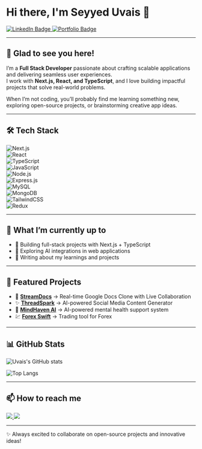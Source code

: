 # Hi there, I'm Seyyed Uvais 👋  

<a href="https://in.linkedin.com/in/seyyed-uvais" target="_blank">
  <img src="https://img.shields.io/badge/LinkedIn-blue?style=flat&logo=linkedin&logoColor=white" alt="LinkedIn Badge"/>
</a>
<a href="https://seyyeduvais.vercel.app/" target="_blank">
  <img src="https://img.shields.io/badge/Portfolio-000000?style=flat&logo=vercel&logoColor=white" alt="Portfolio Badge"/>
</a>

---

## 🚀 Glad to see you here!  

I’m a **Full Stack Developer** passionate about crafting scalable applications and delivering seamless user experiences.  
I work with **Next.js, React, and TypeScript**, and I love building impactful projects that solve real-world problems.  

When I’m not coding, you’ll probably find me learning something new, exploring open-source projects, or brainstorming creative app ideas.  

---

## 🛠️ Tech Stack  

![Next.js](https://img.shields.io/badge/Next.js-000000?style=for-the-badge&logo=nextdotjs&logoColor=white)  
![React](https://img.shields.io/badge/React-20232A?style=for-the-badge&logo=react&logoColor=61DAFB)  
![TypeScript](https://img.shields.io/badge/TypeScript-007ACC?style=for-the-badge&logo=typescript&logoColor=white)  
![JavaScript](https://img.shields.io/badge/JavaScript-F7DF1E?style=for-the-badge&logo=javascript&logoColor=black)  
![Node.js](https://img.shields.io/badge/Node.js-43853D?style=for-the-badge&logo=node.js&logoColor=white)  
![Express.js](https://img.shields.io/badge/Express.js-404D59?style=for-the-badge)  
![MySQL](https://img.shields.io/badge/MySQL-005C84?style=for-the-badge&logo=mysql&logoColor=white)  
![MongoDB](https://img.shields.io/badge/MongoDB-4EA94B?style=for-the-badge&logo=mongodb&logoColor=white)  
![TailwindCSS](https://img.shields.io/badge/Tailwind_CSS-38B2AC?style=for-the-badge&logo=tailwind-css&logoColor=white)  
![Redux](https://img.shields.io/badge/Redux-764ABC?style=for-the-badge&logo=redux&logoColor=white)  


---

## 🌱 What I’m currently up to  
- 🚧 Building full-stack projects with Next.js + TypeScript  
- 🤖 Exploring AI integrations in web applications  
- 📝 Writing about my learnings and projects  

---

## 📌 Featured Projects  

- 📄 [**StreamDocs**](https://github.com/Ucode-uvais/stream_docs) → Real-time Google Docs Clone with Live Collaboration  
- ✨ [**ThreadSpark**](https://github.com/Ucode-uvais/threadspark) → AI-powered Social Media Content Generator  
- 🧠 [**MindHaven AI**](https://github.com/Ucode-uvais/mind-haven-ai) → AI-powered mental health support system  
- 💹 [**Forex Swift**](https://github.com/Ucode-uvais/forex_swift) → Trading tool for Forex  

---

## 📊 GitHub Stats  

![Uvais's GitHub stats](https://github-readme-stats.vercel.app/api?username=Ucode-uvais&show_icons=true&theme=tokyonight)  

![Top Langs](https://github-readme-stats.vercel.app/api/top-langs/?username=Ucode-uvais&layout=compact&theme=tokyonight)  

---

## 📫 How to reach me  

<a href="https://in.linkedin.com/in/seyyed-uvais" target="_blank">
  <img src="https://img.shields.io/badge/-Seyyed%20Uvais-blue?style=flat-square&logo=Linkedin&logoColor=white" />
</a>
<a href="https://seyyeduvais.vercel.app/" target="_blank">
  <img src="https://img.shields.io/badge/-Portfolio-black?style=flat-square&logo=vercel&logoColor=white" />
</a>

---

✨ Always excited to collaborate on open-source projects and innovative ideas!

